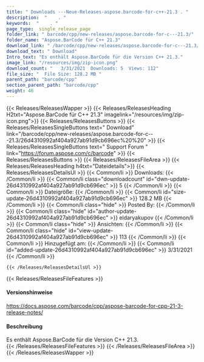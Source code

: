 ```yaml
---
title: " Downloads ---Neue-Releases-aspose.barcode-for-c++-21.3 . "
description:  "    . " 
keywords:  "    . " 
page_type:  single_release_page
folder_link: " barcode/cpp/new-releases/aspose.barcode-for-c---21.3/"
folder_name: "Aspose.BarCode für C++ 21.3"
download_link: " /barcode/cpp/new-releases/aspose.barcode-for-c---21.3/26d4310992af404a927ab91d9cb696ec"
download_text: " Download"
Intro_text: "Es enthält Aspose.BarCode für die Version C++ 21.3."
image_link: "/resources/img/zip-icon.png"
download_count: "   3/31/2021  Downloads: 5  Views: 112"
file_size: "  File Size: 128.2 MB "
parent_path: "barcode/cpp"
section_parent_path: "barcode/cpp"
weight: 46
---
```


{{< Releases/ReleasesWapper >}}
  {{< Releases/ReleasesHeading H2txt="Aspose.BarCode für C++ 21.3" imagelink="/resources/img/zip-icon.png">}}
  {{< Releases/ReleasesButtons >}}
    {{< Releases/ReleasesSingleButtons text=" Download" link="/barcode/cpp/new-releases/aspose.barcode-for-c---21.3/26d4310992af404a927ab91d9cb696ec%20%20" >}}
    {{< Releases/ReleasesSingleButtons text=" Support Forum " link="https://forum.aspose.com/c/barcode" >}}
  {{< Releases/ReleasesButtons >}}
  {{< Releases/ReleasesFileArea >}}
    {{< Releases/ReleasesHeading h4txt="Dateidetails">}}
    {{< Releases/ReleasesDetailsUl >}}
            {{< Common/li >}} Downloads: {{< /Common/li >}}
      {{< Common/li class="downloadcount" id="dwn-update-26d4310992af404a927ab91d9cb696ec" >}} 5 {{< /Common/li >}}
      {{< Common/li >}} Dateigröße: {{< /Common/li >}}
      {{< Common/li id="size-update-26d4310992af404a927ab91d9cb696ec" >}} 128.2 MB {{< /Common/li >}} 
      {{< Common/li  class="hide" >}} Posted By: {{< /Common/li >}} 
      {{< Common/li class="hide" id="author-update-26d4310992af404a927ab91d9cb696ec" >}} eldaryakupov {{< /Common/li >}}
      {{< Common/li class="hide" >}} Ansichten: {{< /Common/li >}}
      {{< Common/li class="hide" id="view-update-26d4310992af404a927ab91d9cb696ec" >}} 113 {{< /Common/li >}}
      {{< Common/li >}} Hinzugefügt am: {{< /Common/li >}}
      {{< Common/li id="added-update-26d4310992af404a927ab91d9cb696ec" >}} 3/31/2021 {{< /Common/li >}} 

    {{< /Releases/ReleasesDetailsUl >}}

  {{< Releases/ReleasesFileFeatures >}}
      <h4>Versionshinweise</h4><div> <a href="https://docs.aspose.com/barcode/cpp/aspose-barcode-for-cpp-21-3-release-notes/">https://docs.aspose.com/barcode/cpp/aspose-barcode-for-cpp-21-3-release-notes/</a></div><h4> Beschreibung</h4><div class="HTMLDescription"> Es enthält Aspose.BarCode für die Version C++ 21.3.</div>
  {{< /Releases/ReleasesFileFeatures >}}
 {{< /Releases/ReleasesFileArea >}}
{{< /Releases/ReleasesWapper >}}



